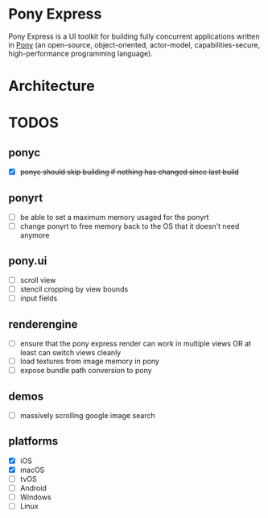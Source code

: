 # Pony Express

Pony Express is a UI toolkit for building fully concurrent applications written in [Pony](https://www.ponylang.io) (an open-source, object-oriented, actor-model, capabilities-secure, high-performance programming language).

# Architecture




# TODOS

## ponyc

* [x] ~~ponyc should skip building if nothing has changed since last build~~

## ponyrt

* [ ] be able to set a maximum memory usaged for the ponyrt
* [ ] change ponyrt to free memory back to the OS that it doesn't need anymore

## pony.ui

* [ ] scroll view
* [ ] stencil cropping by view bounds
* [ ] input fields

## renderengine

* [ ] ensure that the pony express render can work in multiple views OR at least can switch views cleanly
* [ ] load textures from image memory in pony
* [ ] expose bundle path conversion to pony

## demos

* [ ] massively scrolling google image search

## platforms

* [x] iOS
* [x] macOS
* [ ] tvOS
* [ ] Android
* [ ] Windows
* [ ] Linux